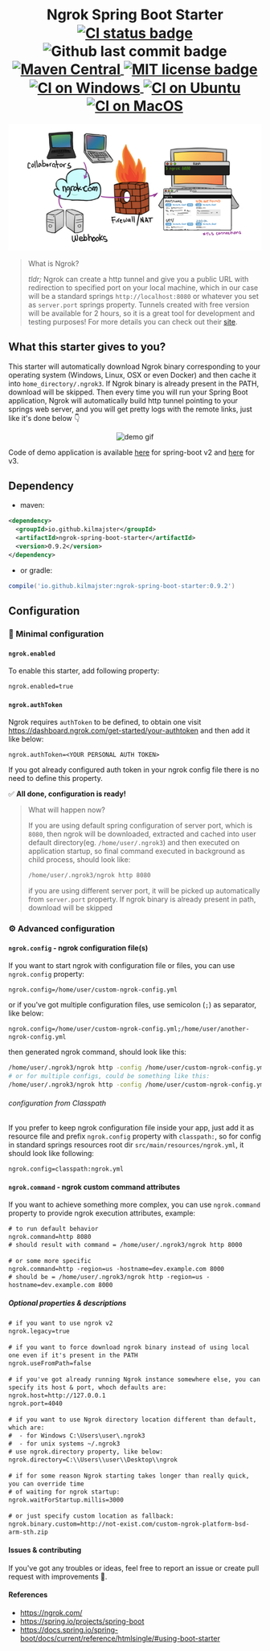 <h1 align="center">
    Ngrok Spring Boot Starter
    <br>
    <a href="https://github.com/kilmajster/ngrok-spring-boot-starter/actions">
        <img align="center" src="https://github.com/kilmajster/ngrok-spring-boot-starter/workflows/main/badge.svg" alt="CI status badge">
    </a>
    <img align="center" src="https://img.shields.io/github/last-commit/kilmajster/ngrok-spring-boot-starter.svg" alt="Github last commit badge">
    <a href="https://mvnrepository.com/artifact/io.github.kilmajster/ngrok-spring-boot-starter">
        <img align="center" src="https://img.shields.io/maven-central/v/io.github.kilmajster/ngrok-spring-boot-starter?color=blue" alt="Maven Central" >
    </a>
    <a href="https://github.com/kilmajster/ngrok-spring-boot-starter/blob/main/LICENSE">
        <img align="center" src="https://img.shields.io/github/license/kilmajster/ngrok-spring-boot-starter?color=blue" alt="MIT license badge">
    </a>
    <br>
    <a href="https://github.com/kilmajster/ngrok-spring-boot-starter/actions/workflows/automation-test-windows.yml">
        <img align="center" src="https://github.com/kilmajster/ngrok-spring-boot-starter/actions/workflows/automation-test-windows.yml/badge.svg" alt="CI on Windows">
    </a>
    <a href="https://github.com/kilmajster/ngrok-spring-boot-starter/actions/workflows/automation-test-ubuntu.yml">
        <img align="center" src="https://github.com/kilmajster/ngrok-spring-boot-starter/actions/workflows/automation-test-ubuntu.yml/badge.svg" alt="CI on Ubuntu">
    </a>
    <a href="https://github.com/kilmajster/ngrok-spring-boot-starter/actions/workflows/automation-test-macos.yml">
        <img align="center" src="https://github.com/kilmajster/ngrok-spring-boot-starter/actions/workflows/automation-test-macos.yml/badge.svg" alt="CI on MacOS">
    </a>
</h1>
<p align="center">
    <img src="https://github.com/kilmajster/ngrok-spring-boot-starter/blob/main/.github/overview.png" alt="ngrok overview">
</p>

> What is Ngrok?
>
> *tldr;* Ngrok can create a http tunnel and give you a public URL with redirection to
> specified port on your local machine, which in our case will be a standard springs `http://localhost:8080`
> or whatever you set as `server.port` springs property. Tunnels created with free version will be available for 2 hours, 
> so it is a great tool for development and testing purposes!
> For more details you can check out their [site](https://ngrok.com/).

## What this starter gives to you?
This starter will automatically download Ngrok binary corresponding to your 
operating system (Windows, Linux, OSX or even Docker) and then cache it into `home_directory/.ngrok3`. 
If Ngrok binary is already present in the PATH, download will be skipped.
Then every time you will run your Spring Boot application, Ngrok will 
automatically build http tunnel pointing to your springs web server, and you will get pretty logs 
with the remote links, just like it's done below 👇
<p align="center">
    <img src="https://github.com/kilmajster/ngrok-spring-boot-starter/blob/main/.github/demo.gif" alt="demo gif">
</p>

Code of demo application is available 
[here](https://github.com/kilmajster/ngrok-spring-boot-starter/tree/main/.github/test-app-sb-2x) for spring-boot v2 and 
[here](https://github.com/kilmajster/ngrok-spring-boot-starter/tree/main/.github/test-app-sb-3x) for v3.

## Dependency
- maven:
```xml
<dependency>
  <groupId>io.github.kilmajster</groupId>
  <artifactId>ngrok-spring-boot-starter</artifactId>
  <version>0.9.2</version>
</dependency>
```

- or gradle:
```groovy
compile('io.github.kilmajster:ngrok-spring-boot-starter:0.9.2')
````

##  Configuration
### 🚀 Minimal configuration
#### `ngrok.enabled`
To enable this starter, add following property:
```properties
ngrok.enabled=true
```
#### `ngrok.authToken`
Ngrok requires `authToken` to be defined, to obtain one visit https://dashboard.ngrok.com/get-started/your-authtoken and then add it like below:
```properties
ngrok.authToken=<YOUR PERSONAL AUTH TOKEN>
```
If you got already configured auth token in your ngrok config file there is no need to define this property.

✅ **All done, configuration is ready!** 

> What will happen now?
>
> If you are using default spring configuration of server port, which is `8080`, then ngrok will 
> be downloaded, extracted and cached into user default directory(eg. `/home/user/.ngrok3`) and then executed
> on application startup, so final command executed in background as child process, should look like:
> ```bash
> /home/user/.ngrok3/ngrok http 8080
> ```
> if you are using different server port, it will be picked up automatically from `server.port` property.
> If ngrok binary is already present in path, download will be skipped 

### ⚙️ Advanced configuration
#### `ngrok.config` - ngrok configuration file(s)
If you want to start ngrok with configuration file or files, you can use `ngrok.config` property:
```properties
ngrok.config=/home/user/custom-ngrok-config.yml
```
or if you've got multiple configuration files, use semicolon (`;`) as separator, like below:
```properties
ngrok.config=/home/user/custom-ngrok-config.yml;/home/user/another-ngrok-config.yml
```
then generated ngrok command, should look like this:
```bash
/home/user/.ngrok3/ngrok http -config /home/user/custom-ngrok-config.yml 8080
# or for multiple configs, could be something like this:
/home/user/.ngrok3/ngrok http -config /home/user/custom-ngrok-config.yml -config /home/user/another-ngrok-config.yml 8080
```
###### configuration from Classpath
If you prefer to keep ngrok configuration file inside your app, just add it as resource file and prefix `ngrok.config` property
with `classpath:`, so for config in standard springs resources root dir `src/main/resources/ngrok.yml`, it should look like following:
```properties
ngrok.config=classpath:ngrok.yml
```

#### `ngrok.command` - ngrok custom command attributes
If you want to achieve something more complex, you can use `ngrok.command` property to provide ngrok execution attributes, 
example:
```properties
# to run default behavior
ngrok.command=http 8080
# should result with command = /home/user/.ngrok3/ngrok http 8000

# or some more specific
ngrok.command=http -region=us -hostname=dev.example.com 8000
# should be = /home/user/.ngrok3/ngrok http -region=us -hostname=dev.example.com 8000
```

##### Optional properties & descriptions
```properties
# if you want to use ngrok v2
ngrok.legacy=true

# if you want to force download ngrok binary instead of using local one even if it's present in the PATH
ngrok.useFromPath=false

# if you've got already running Ngrok instance somewhere else, you can specify its host & port, whoch defaults are:
ngrok.host=http://127.0.0.1
ngrok.port=4040

# if you want to use Ngrok directory location different than default, which are:
#  - for Windows C:\Users\user\.ngrok3
#  - for unix systems ~/.ngrok3
# use ngrok.directory property, like below:
ngrok.directory=C:\\Users\\user\\Desktop\\ngrok

# if for some reason Ngrok starting takes longer than really quick, you can override time 
# of waiting for ngrok startup:
ngrok.waitForStartup.millis=3000

# or just specify custom location as fallback:
ngrok.binary.custom=http://not-exist.com/custom-ngrok-platform-bsd-arm-sth.zip
```

#### Issues & contributing
If you've got any troubles or ideas, feel free to report an issue or create pull request with improvements 🙂.

#### References
 - https://ngrok.com/
 - https://spring.io/projects/spring-boot
 - https://docs.spring.io/spring-boot/docs/current/reference/htmlsingle/#using-boot-starter

